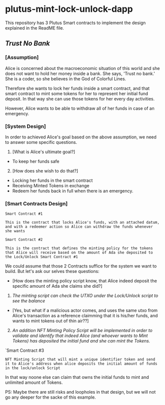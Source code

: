 # plutus-mint-lock-unlock-dapp
This repository has 3 Plutus Smart contracts to implement the design explained in the ReadME file. 

## *Trust No Bank*

### [Assumption]

Alice is concerned about the macroeconomic situation of this world and she does not want to hold her money inside a bank. She says, 'Trust no bank.'
She is a coder, so she believes in the God of Colorful Lines.

Therefore she wants to lock her funds inside a smart contract, and that smart contract to mint some tokens for her to represent her initial fund deposit. In that way she can use those tokens for her every day activities.

However, Alice wants to be able to withdraw all of her funds in case of an emergency.


### [System Design]

In order to achieved Alice's goal based on the above assumption, we need to answer some specific questions.

1) [What is Alice's ultimate goal?]
 - To keep her funds safe
2)  [How does she wish to do that?]
 - Locking her funds in the smart contract
 - Receiving Minted Tokens in exchange
 - Redeem her funds back in full when there is an emergency.

### [Smart Contracts Design]

`Smart Contract #1`

```
This is the contract that locks Alice's funds, with an attached datum, and with a redeemer action so Alice can withdraw the funds whenever she wants
```

`Smart Contract #2`

```
This is the contract that defines the minting policy for the tokens that Alice will receive based on the amount of Ada she deposited to the Lock/Unlock Smart Contract #1
```


We could assume that those 2 Contracts suffice for the system we want to build. But let's ask our selves these questions:

- [How does the minting policy script know, that Alice indeed deposit the specific amount of Ada she claims she did?]

1) *The minting script can check the UTXO under the Lock/Unlock script to see the balance*

- [Yes, but what if a malicious actor comes, and uses the same utxo from Alice's transaction as a reference claimming that it is his/her funds, and wants to mint tokens out of thin air??]

2) *An addition NFT Minting Policy Script will be implemented in order to validate and identify that indeed Alice (and whoever wants to Mint Tokens) has deposited the initial fund and she can mint the Tokens.*

`Smart Contract #3

```
NFT Minting Script that will mint a unique identifier token and send it to Alice's address when alice deposits the initial amount of funds in the lock/unlock Script

```

In that way noone else can claim that owns the initial funds to mint and unlimited amount of Tokens.

PS: Maybe there are still risks and loopholes in that design, but we will not go any deeper for the sacke of this example.
